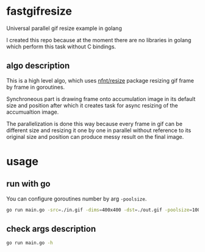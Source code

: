 # fastgifresize

Universal parallel gif resize example in golang

I created this repo because at the moment there are no libraries in golang which perform this task without C bindings.

## algo description
This is a high level algo, which uses [nfnt/resize](https://github.com/nfnt/resize) package resizing gif frame by frame in goroutines. 

Synchroneous part is drawing frame onto accumulation image in its default size and position after which it creates task for async resizing of the accumualtion image.

The parallelization is done this way because every frame in gif can be different size and resizing it one by one in parallel without reference to its original size and position can produce messy result on the final image.

# usage
## run with go
You can configure goroutines number by arg `-poolsize`.
```bash
go run main.go -src=./in.gif -dims=400x400 -dst=./out.gif -poolsize=100
```

## check args description
```bash
go run main.go -h
```
